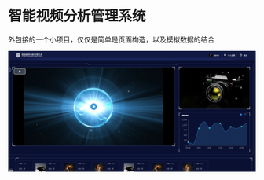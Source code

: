 # 智能视频分析管理系统

外包接的一个小项目，仅仅是简单是页面构造，以及模拟数据的结合

![images](https://github.com/TiffanyHam/analysis_system/blob/master/readme_pic/pic02.png)
